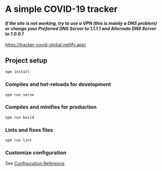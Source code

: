 # A simple COVID-19 tracker

<h4><i>If the site is not working, try to use a VPN (this is mainly a DNS problem) or change your Preferred DNS Server to 1.1.1.1 and Alternate DNS Server to 1.0.0.1</i></h4>

<a href="https://tracker-covid-global.netlify.app/" target="_blank">https://tracker-covid-global.netlify.app/</a>

## Project setup
```
npm install
```

### Compiles and hot-reloads for development
```
npm run serve
```

### Compiles and minifies for production
```
npm run build
```

### Lints and fixes files
```
npm run lint
```

### Customize configuration
See [Configuration Reference](https://cli.vuejs.org/config/).
